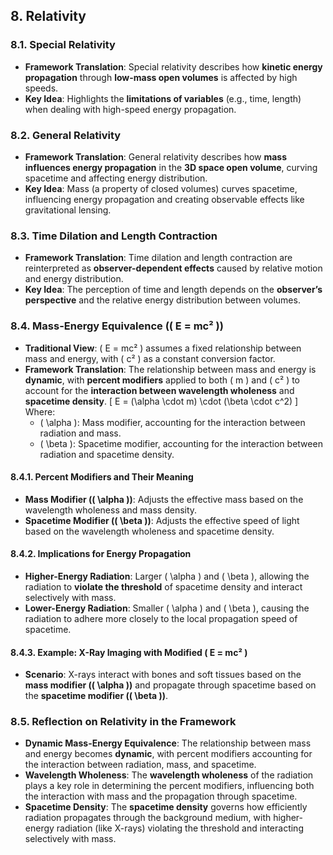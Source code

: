 ## 8. Relativity

### 8.1. Special Relativity
- **Framework Translation**: Special relativity describes how **kinetic energy propagation** through **low-mass open volumes** is affected by high speeds.
- **Key Idea**: Highlights the **limitations of variables** (e.g., time, length) when dealing with high-speed energy propagation.

### 8.2. General Relativity
- **Framework Translation**: General relativity describes how **mass influences energy propagation** in the **3D space open volume**, curving spacetime and affecting energy distribution.
- **Key Idea**: Mass (a property of closed volumes) curves spacetime, influencing energy propagation and creating observable effects like gravitational lensing.

### 8.3. Time Dilation and Length Contraction
- **Framework Translation**: Time dilation and length contraction are reinterpreted as **observer-dependent effects** caused by relative motion and energy distribution.
- **Key Idea**: The perception of time and length depends on the **observer’s perspective** and the relative energy distribution between volumes.

### 8.4. Mass-Energy Equivalence (\( E = mc² \))
- **Traditional View**: \( E = mc² \) assumes a fixed relationship between mass and energy, with \( c² \) as a constant conversion factor.
- **Framework Translation**: The relationship between mass and energy is **dynamic**, with **percent modifiers** applied to both \( m \) and \( c² \) to account for the **interaction between wavelength wholeness** and **spacetime density**.
  \[
  E = (\alpha \cdot m) \cdot (\beta \cdot c^2)
  \]
  Where:
  - \( \alpha \): Mass modifier, accounting for the interaction between radiation and mass.
  - \( \beta \): Spacetime modifier, accounting for the interaction between radiation and spacetime density.

#### 8.4.1. Percent Modifiers and Their Meaning
- **Mass Modifier (\( \alpha \))**: Adjusts the effective mass based on the wavelength wholeness and mass density.
- **Spacetime Modifier (\( \beta \))**: Adjusts the effective speed of light based on the wavelength wholeness and spacetime density.

#### 8.4.2. Implications for Energy Propagation
- **Higher-Energy Radiation**: Larger \( \alpha \) and \( \beta \), allowing the radiation to **violate the threshold** of spacetime density and interact selectively with mass.
- **Lower-Energy Radiation**: Smaller \( \alpha \) and \( \beta \), causing the radiation to adhere more closely to the local propagation speed of spacetime.

#### 8.4.3. Example: X-Ray Imaging with Modified \( E = mc² \)
- **Scenario**: X-rays interact with bones and soft tissues based on the **mass modifier (\( \alpha \))** and propagate through spacetime based on the **spacetime modifier (\( \beta \))**.

### 8.5. Reflection on Relativity in the Framework
- **Dynamic Mass-Energy Equivalence**: The relationship between mass and energy becomes **dynamic**, with percent modifiers accounting for the interaction between radiation, mass, and spacetime.
- **Wavelength Wholeness**: The **wavelength wholeness** of the radiation plays a key role in determining the percent modifiers, influencing both the interaction with mass and the propagation through spacetime.
- **Spacetime Density**: The **spacetime density** governs how efficiently radiation propagates through the background medium, with higher-energy radiation (like X-rays) violating the threshold and interacting selectively with mass.
